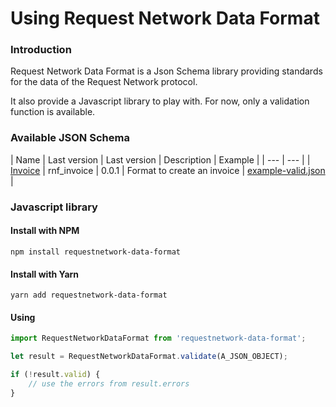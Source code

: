 # Using Request Network Data Format

### Introduction

Request Network Data Format is a Json Schema library providing standards for the data of the Request Network protocol.

It also provide a Javascript library to play with. For now, only a validation function is available.

### Available JSON Schema

| Name | Last version | Last version | Description | Example |
| --- | --- |
| [Invoice](https://github.com/RequestNetwork/requestNetwork-private/blob/development/packages/requestNetworkDataFormat/src/format/rnf_invoice) | rnf\_invoice | 0.0.1 | Format to create an invoice | [example-valid.json](https://github.com/RequestNetwork/requestNetwork/blob/master/packages/requestNetworkDataFormat/test/data/example-valid.json) |

### Javascript library

#### Install with NPM

`npm install requestnetwork-data-format`

#### Install with Yarn

`yarn add requestnetwork-data-format`

#### Using

```javascript
import RequestNetworkDataFormat from 'requestnetwork-data-format';

let result = RequestNetworkDataFormat.validate(A_JSON_OBJECT);

if (!result.valid) {
    // use the errors from result.errors
}
```




